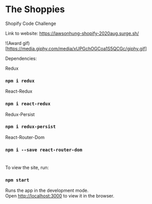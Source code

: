 
# The Shoppies

Shopify Code Challenge

Link to website: https://lawsonhung-shopify-2020aug.surge.sh/

!(Award gif)[https://media.giphy.com/media/xUPGchOGCoa1S5QCGc/giphy.gif]

Dependencies:

Redux
### `npm i redux`
React-Redux
### `npm i react-redux`
Redux-Persist
### `npm i redux-persist`
React-Router-Dom
### `npm i --save react-router-dom`

#

To view the site, run:

### `npm start`

Runs the app in the development mode.<br />
Open [http://localhost:3000](http://localhost:3000) to view it in the browser.
